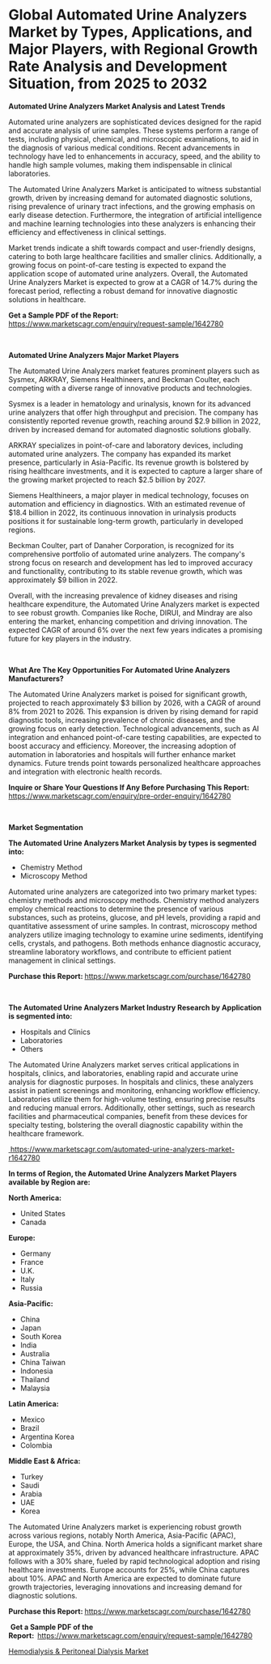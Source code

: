<p><h1>Global Automated Urine Analyzers Market by Types, Applications, and Major Players, with Regional Growth Rate Analysis and Development Situation, from 2025 to 2032</h1></p><p><strong>Automated Urine Analyzers Market Analysis and Latest Trends</strong></p>
<p><p>Automated urine analyzers are sophisticated devices designed for the rapid and accurate analysis of urine samples. These systems perform a range of tests, including physical, chemical, and microscopic examinations, to aid in the diagnosis of various medical conditions. Recent advancements in technology have led to enhancements in accuracy, speed, and the ability to handle high sample volumes, making them indispensable in clinical laboratories.</p><p>The Automated Urine Analyzers Market is anticipated to witness substantial growth, driven by increasing demand for automated diagnostic solutions, rising prevalence of urinary tract infections, and the growing emphasis on early disease detection. Furthermore, the integration of artificial intelligence and machine learning technologies into these analyzers is enhancing their efficiency and effectiveness in clinical settings.</p><p>Market trends indicate a shift towards compact and user-friendly designs, catering to both large healthcare facilities and smaller clinics. Additionally, a growing focus on point-of-care testing is expected to expand the application scope of automated urine analyzers. Overall, the Automated Urine Analyzers Market is expected to grow at a CAGR of 14.7% during the forecast period, reflecting a robust demand for innovative diagnostic solutions in healthcare.</p></p>
<p><strong>Get a Sample PDF of the Report:&nbsp;</strong> <a href="https://www.marketscagr.com/enquiry/request-sample/1642780?utm_campaign=2003&utm_medium=2&utm_source=Github&utm_content=ia&utm_term=04032025&utm_id=automated-urine-analyzers">https://www.marketscagr.com/enquiry/request-sample/1642780</a></p>
<p>&nbsp;</p>
<p><strong>Automated Urine Analyzers Major Market Players</strong></p>
<p><p>The Automated Urine Analyzers market features prominent players such as Sysmex, ARKRAY, Siemens Healthineers, and Beckman Coulter, each competing with a diverse range of innovative products and technologies. </p><p>Sysmex is a leader in hematology and urinalysis, known for its advanced urine analyzers that offer high throughput and precision. The company has consistently reported revenue growth, reaching around $2.9 billion in 2022, driven by increased demand for automated diagnostic solutions globally.</p><p>ARKRAY specializes in point-of-care and laboratory devices, including automated urine analyzers. The company has expanded its market presence, particularly in Asia-Pacific. Its revenue growth is bolstered by rising healthcare investments, and it is expected to capture a larger share of the growing market projected to reach $2.5 billion by 2027.</p><p>Siemens Healthineers, a major player in medical technology, focuses on automation and efficiency in diagnostics. With an estimated revenue of $18.4 billion in 2022, its continuous innovation in urinalysis products positions it for sustainable long-term growth, particularly in developed regions.</p><p>Beckman Coulter, part of Danaher Corporation, is recognized for its comprehensive portfolio of automated urine analyzers. The company's strong focus on research and development has led to improved accuracy and functionality, contributing to its stable revenue growth, which was approximately $9 billion in 2022.</p><p>Overall, with the increasing prevalence of kidney diseases and rising healthcare expenditure, the Automated Urine Analyzers market is expected to see robust growth. Companies like Roche, DIRUI, and Mindray are also entering the market, enhancing competition and driving innovation. The expected CAGR of around 6% over the next few years indicates a promising future for key players in the industry.</p></p>
<p>&nbsp;</p>
<p><strong>What Are The Key Opportunities For Automated Urine Analyzers Manufacturers?</strong></p>
<p><p>The Automated Urine Analyzers market is poised for significant growth, projected to reach approximately $3 billion by 2026, with a CAGR of around 8% from 2021 to 2026. This expansion is driven by rising demand for rapid diagnostic tools, increasing prevalence of chronic diseases, and the growing focus on early detection. Technological advancements, such as AI integration and enhanced point-of-care testing capabilities, are expected to boost accuracy and efficiency. Moreover, the increasing adoption of automation in laboratories and hospitals will further enhance market dynamics. Future trends point towards personalized healthcare approaches and integration with electronic health records.</p></p>
<p><strong>Inquire or Share Your Questions If Any Before Purchasing This Report:</strong> <a href="https://www.marketscagr.com/enquiry/pre-order-enquiry/1642780?utm_campaign=2003&utm_medium=2&utm_source=Github&utm_content=ia&utm_term=04032025&utm_id=automated-urine-analyzers">https://www.marketscagr.com/enquiry/pre-order-enquiry/1642780</a></p>
<p>&nbsp;</p>
<p><strong>Market Segmentation</strong></p>
<p><strong>The Automated Urine Analyzers Market Analysis by types is segmented into:</strong></p>
<p><ul><li>Chemistry Method</li><li>Microscopy Method</li></ul></p>
<p><p>Automated urine analyzers are categorized into two primary market types: chemistry methods and microscopy methods. Chemistry method analyzers employ chemical reactions to determine the presence of various substances, such as proteins, glucose, and pH levels, providing a rapid and quantitative assessment of urine samples. In contrast, microscopy method analyzers utilize imaging technology to examine urine sediments, identifying cells, crystals, and pathogens. Both methods enhance diagnostic accuracy, streamline laboratory workflows, and contribute to efficient patient management in clinical settings.</p></p>
<p><strong>Purchase this Report:&nbsp;</strong><a href="https://www.marketscagr.com/purchase/1642780?utm_campaign=2003&utm_medium=2&utm_source=Github&utm_content=ia&utm_term=04032025&utm_id=automated-urine-analyzers">https://www.marketscagr.com/purchase/1642780</a></p>
<p>&nbsp;</p>
<p><strong>The Automated Urine Analyzers Market Industry Research by Application is segmented into:</strong></p>
<p><ul><li>Hospitals and Clinics</li><li>Laboratories</li><li>Others</li></ul></p>
<p><p>The Automated Urine Analyzers market serves critical applications in hospitals, clinics, and laboratories, enabling rapid and accurate urine analysis for diagnostic purposes. In hospitals and clinics, these analyzers assist in patient screenings and monitoring, enhancing workflow efficiency. Laboratories utilize them for high-volume testing, ensuring precise results and reducing manual errors. Additionally, other settings, such as research facilities and pharmaceutical companies, benefit from these devices for specialty testing, bolstering the overall diagnostic capability within the healthcare framework.</p></p>
<p><a href="https://www.marketscagr.com/automated-urine-analyzers-market-r1642780?utm_campaign=2003&utm_medium=2&utm_source=Github&utm_content=ia&utm_term=04032025&utm_id=automated-urine-analyzers">&nbsp;https://www.marketscagr.com/automated-urine-analyzers-market-r1642780</a></p>
<p><strong>In terms of Region, the Automated Urine Analyzers Market Players available by Region are:</strong></p>
<p>
    <p> <strong> North America: </strong>
        <ul>
            <li>United States</li>
            <li>Canada</li>
        </ul>
        </p> 
    <p> <strong> Europe: </strong>
        <ul>
            <li>Germany</li>
            <li>France</li>
            <li>U.K.</li>
            <li>Italy</li>
            <li>Russia</li>
        </ul>
        </p> 
    <p> <strong> Asia-Pacific: </strong>
        <ul>
            <li>China</li>
            <li>Japan</li>
            <li>South Korea</li>
            <li>India</li>
            <li>Australia</li>
            <li>China Taiwan</li>
            <li>Indonesia</li>
            <li>Thailand</li>
            <li>Malaysia</li>
        </ul>
        </p> 
    <p> <strong> Latin America: </strong>
        <ul>
            <li>Mexico</li>
            <li>Brazil</li>
            <li>Argentina Korea</li>
            <li>Colombia</li>
        </ul>
        </p> 
    <p> <strong> Middle East & Africa: </strong>
        <ul>
            <li>Turkey</li>
            <li>Saudi</li>
            <li>Arabia</li>
            <li>UAE</li>
            <li>Korea</li>
        </ul>
    </p>
    </p>
<p><p>The Automated Urine Analyzers market is experiencing robust growth across various regions, notably North America, Asia-Pacific (APAC), Europe, the USA, and China. North America holds a significant market share at approximately 35%, driven by advanced healthcare infrastructure. APAC follows with a 30% share, fueled by rapid technological adoption and rising healthcare investments. Europe accounts for 25%, while China captures about 10%. APAC and North America are expected to dominate future growth trajectories, leveraging innovations and increasing demand for diagnostic solutions.</p></p>
<p><strong>Purchase this Report: </strong><a href="https://www.marketscagr.com/purchase/1642780?utm_campaign=2003&utm_medium=2&utm_source=Github&utm_content=ia&utm_term=04032025&utm_id=automated-urine-analyzers">https://www.marketscagr.com/purchase/1642780</a></p>
<p>&nbsp;<strong>Get a Sample PDF of the Report:&nbsp;&nbsp;</strong><a href="https://www.marketscagr.com/enquiry/request-sample/1642780?utm_campaign=2003&utm_medium=2&utm_source=Github&utm_content=ia&utm_term=04032025&utm_id=automated-urine-analyzers">https://www.marketscagr.com/enquiry/request-sample/1642780</a></p>
<p><strong></strong></p>
<p><p><a href="https://github.com/gulaimolin/Market-Research-Report-List-7/blob/main/hemodialysis-peritoneal-dialysis-market.md?utm_campaign=2003&utm_medium=2&utm_source=Github&utm_content=ia&utm_term=04032025&utm_id=automated-urine-analyzers">Hemodialysis & Peritoneal Dialysis Market</a></p></p>